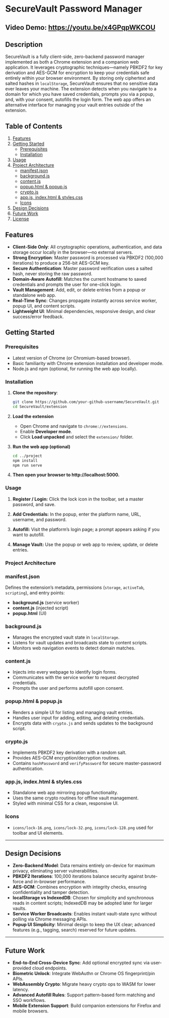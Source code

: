 # SecureVault Password Manager

## Video Demo: https://youtu.be/x4GPqpWKCOU

## Description

SecureVault is a fully client-side, zero-backend password manager implemented as both a Chrome extension and a companion web application. It leverages cryptographic techniques—namely PBKDF2 for key derivation and AES-GCM for encryption to keep your credentials safe entirely within your browser environment. By storing only ciphertext and salted hashes in `localStorage`, SecureVault ensures that no sensitive data ever leaves your machine. The extension detects when you navigate to a domain for which you have saved credentials, prompts you via a popup, and, with your consent, autofills the login form. The web app offers an alternative interface for managing your vault entries outside of the extension.

## Table of Contents

1. [Features](#features)  
2. [Getting Started](#getting-started)  
   - [Prerequisites](#prerequisites)  
   - [Installation](#installation)  
3. [Usage](#usage)  
4. [Project Architecture](#project-architecture)  
   - [manifest.json](#manifestjson)  
   - [background.js](#backgroundjs)  
   - [content.js](#contentjs)  
   - [popup.html & popup.js](#popuphtml--popupjs)  
   - [crypto.js](#cryptojs)  
   - [app.js, index.html & styles.css](#appjs-indexhtml--stylescss)  
   - [Icons](#icons)  
5. [Design Decisions](#design-decisions)  
6. [Future Work](#future-work)  
7. [License](#license)  

## Features

- **Client-Side Only**: All cryptographic operations, authentication, and data storage occur locally in the browser—no external servers.  
- **Strong Encryption**: Master password is processed via PBKDF2 (100,000 iterations) to produce a 256-bit AES-GCM key.  
- **Secure Authentication**: Master password verification uses a salted hash, never storing the raw password.  
- **Domain-Aware Autofill**: Matches the current hostname to saved credentials and prompts the user for one-click login.  
- **Vault Management**: Add, edit, or delete entries from a popup or standalone web app.  
- **Real-Time Sync**: Changes propagate instantly across service worker, popup UI, and content scripts.  
- **Lightweight UI**: Minimal dependencies, responsive design, and clear success/error feedback.  

## Getting Started

### Prerequisites

- Latest version of Chrome (or Chromium-based browser).  
- Basic familiarity with Chrome extension installation and developer mode.  
- Node.js and npm (optional, for running the web app locally).  

### Installation

1. **Clone the repository**:  
   ```bash
   git clone https://github.com/your-github-username/SecureVault.git
   cd SecureVault/extension

2. **Load the extension**  
   - Open Chrome and navigate to `chrome://extensions`.  
   - Enable **Developer mode**.  
   - Click **Load unpacked** and select the `extension/` folder.  

3. **Run the web app (optional)**  
   ```bash
   cd ../project
   npm install
   npm run serve

4. **Then open your browser to http://localhost:5000.**

### Usage

1. **Register / Login:** Click the lock icon in the toolbar, set a master password, and save.

2. **Add Credentials:** In the popup, enter the platform name, URL, username, and password.  

3. **Autofill:** Visit the platform’s login page; a prompt appears asking if you want to autofill.

4. **Manage Vault:** Use the popup or web app to review, update, or delete entries.

### Project Architecture

### manifest.json

Defines the extension’s metadata, permissions (`storage`, `activeTab`, `scripting`), and entry points:

*   **background.js** (service worker)  
*   **content.js** (injected script)  
*   **popup.html** (UI)  

### background.js

*   Manages the encrypted vault state in `localStorage`.  
*   Listens for vault updates and broadcasts state to content scripts.  
*   Monitors web navigation events to detect domain matches.  

### content.js

*   Injects into every webpage to identify login forms.  
*   Communicates with the service worker to request decrypted credentials.  
*   Prompts the user and performs autofill upon consent.  

### popup.html & popup.js

*   Renders a simple UI for listing and managing vault entries.  
*   Handles user input for adding, editing, and deleting credentials.  
*   Encrypts data with `crypto.js` and sends updates to the background script.  

### crypto.js

*   Implements PBKDF2 key derivation with a random salt.  
*   Provides AES-GCM encryption/decryption routines.  
*   Contains `hashPassword` and `verifyPassword` for secure master-password authentication.  

### app.js, index.html & styles.css

*   Standalone web app mirroring popup functionality.  
*   Uses the same crypto routines for offline vault management.  
*   Styled with minimal CSS for a clean, responsive UI.  

### Icons

*   `icons/lock-16.png`, `icons/lock-32.png`, `icons/lock-128.png` used for toolbar and UI elements.  

---

## Design Decisions

*   **Zero-Backend Model**: Data remains entirely on-device for maximum privacy, eliminating server vulnerabilities.  
*   **PBKDF2 Iterations**: 100,000 iterations balance security against brute-force and in-browser performance.  
*   **AES-GCM**: Combines encryption with integrity checks, ensuring confidentiality and tamper detection.  
*   **localStorage vs IndexedDB**: Chosen for simplicity and synchronous reads in content scripts; IndexedDB may be adopted later for larger vaults.  
*   **Service Worker Broadcasts**: Enables instant vault-state sync without polling via Chrome messaging APIs.  
*   **Popup UI Simplicity**: Minimal design to keep the UX clear; advanced features (e.g., tagging, search) reserved for future updates.  

---

## Future Work

*   **End-to-End Cross-Device Sync**: Add optional encrypted sync via user-provided cloud endpoints.  
*   **Biometric Unlock**: Integrate WebAuthn or Chrome OS fingerprint/pin APIs.  
*   **WebAssembly Crypto**: Migrate heavy crypto ops to WASM for lower latency.  
*   **Advanced Autofill Rules**: Support pattern-based form matching and SSO workflows.  
*   **Mobile Extension Support**: Build companion extensions for Firefox and mobile browsers.  
